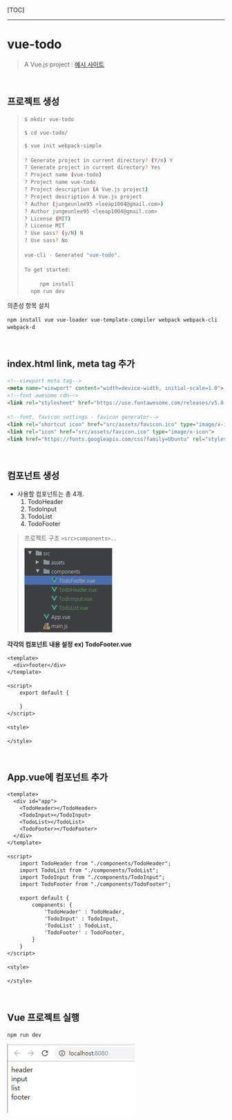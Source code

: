 [TOC]

---

# vue-todo

> A Vue.js project  : [예시 사이트](https://vuejstodo-aa185.firebaseapp.com/)

<br>

## 프로젝트 생성

> `$ mkdir vue-todo`
>
> `$ cd vue-todo/`
>
> ```bash
>$ vue init webpack-simple
> 
>? Generate project in current directory? (Y/n) Y
> ? Generate project in current directory? Yes
> ? Project name (vue-todo) 
> ? Project name vue-todo
> ? Project description (A Vue.js project) 
> ? Project description A Vue.js project
> ? Author (jungeunlee95 <leeap1004@gmail.com>)
> ? Author jungeunlee95 <leeap1004@gmail.com>
> ? License (MIT)
> ? License MIT
> ? Use sass? (y/N) N
> ? Use sass? No
> 
> vue-cli · Generated "vue-todo".
> 
> To get started:
> 
>      npm install
>   npm run dev
>    ```
> 

의존성 항목 설치

`npm install vue vue-loader vue-template-compiler webpack webpack-cli webpack-d`

<br>

## index.html link, meta tag 추가

```html
<!--viewport meta tag-->
<meta name="viewport" content="width=device-width, initial-scale=1.0">
<!--font awesome cdn-->
<link rel="stylesheet" href="https://use.fontawesome.com/releases/v5.0.12/css/all.css">

<!--font, favicon settings - favicon generator-->
<link rel="shortcut icon" href="src/assets/favicon.ico" type="image/x-icon">
<link rel="icon" href="src/assets/favicon.ico" type="image/x-icon">
<link href="https://fonts.googleapis.com/css?family=Ubuntu" rel="stylesheet">
```

<br>

## 컴포넌트 생성

- 사용할 컴포넌트는 총 4개.
  1. TodoHeader
  2. TodoInput
  3. TodoList
  4. TodoFooter

> 프로젝트 구조 `>src>components>..`
>
> ![1567563742721](assets/1567563742721.png)

**각각의 컴포넌트 내용 설정** **ex) TodoFooter.vue**

```vue
<template>
  <div>footer</div>
</template>

<script>
    export default {

    }
</script>

<style>

</style>
```

<br>

## App.vue에 컴포넌트 추가

```vue
<template>
  <div id="app">
    <TodoHeader></TodoHeader>
    <TodoInput></TodoInput>
    <TodoList></TodoList>
    <TodoFooter></TodoFooter>
  </div>
</template>

<script>
    import TodoHeader from "./components/TodoHeader";
    import TodoList from "./components/TodoList";
    import TodoInput from "./components/TodoInput";
    import TodoFooter from "./components/TodoFooter";

    export default {
        components: {
            'TodoHeader' : TodoHeader,
            'TodoInput' : TodoInput,
            'TodoList' : TodoList,
            'TodoFooter' : TodoFooter,
        }
    }
</script>

<style>

</style>
```

<br>

## Vue 프로젝트 실행

`npm run dev`

![1567564378957](assets/1567564378957.png)





















